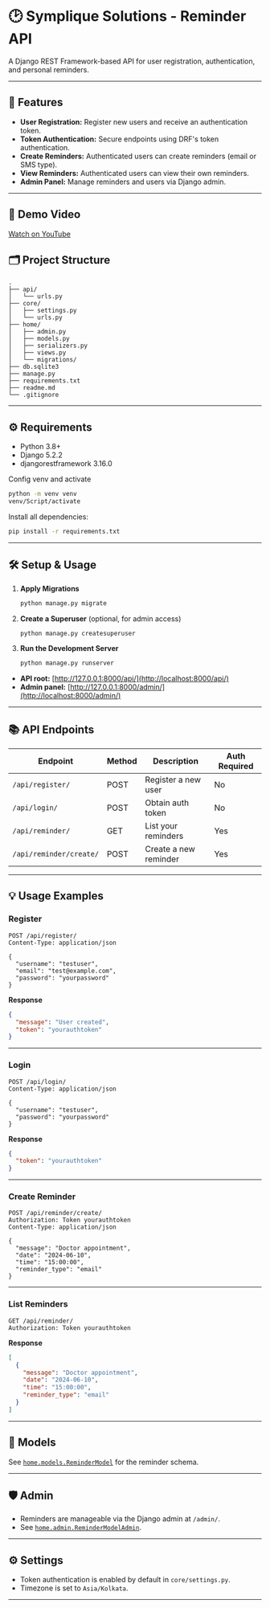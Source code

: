 # 🕑 Symplique Solutions - Reminder API

A Django REST Framework-based API for user registration, authentication, and personal reminders.

---

## 🚀 Features

- **User Registration:** Register new users and receive an authentication token.
- **Token Authentication:** Secure endpoints using DRF's token authentication.
- **Create Reminders:** Authenticated users can create reminders (email or SMS type).
- **View Reminders:** Authenticated users can view their own reminders.
- **Admin Panel:** Manage reminders and users via Django admin.

---

## 🎥 Demo Video

[Watch on YouTube](https://youtu.be/3duBR4p3VkY)

## 🗂️ Project Structure

```
.
├── api/
│   └── urls.py
├── core/
│   ├── settings.py
│   └── urls.py
├── home/
│   ├── admin.py
│   ├── models.py
│   ├── serializers.py
│   ├── views.py
│   └── migrations/
├── db.sqlite3
├── manage.py
├── requirements.txt
├── readme.md
└── .gitignore
```

---

## ⚙️ Requirements

- Python 3.8+
- Django 5.2.2
- djangorestframework 3.16.0

Config venv and activate
```sh 
python -m venv venv
venv/Script/activate
```
Install all dependencies:

```sh
pip install -r requirements.txt
```

---

## 🛠️ Setup & Usage

1. **Apply Migrations**
    ```sh
    python manage.py migrate
    ```

2. **Create a Superuser** (optional, for admin access)
    ```sh
    python manage.py createsuperuser
    ```

3. **Run the Development Server**
    ```sh
    python manage.py runserver
    ```

- **API root:** [http://127.0.0.1:8000/api/](http://localhost:8000/api/)
- **Admin panel:** [http://127.0.0.1:8000/admin/](http://localhost:8000/admin/)

---

## 📚 API Endpoints

| Endpoint                | Method | Description             | Auth Required |
|-------------------------|--------|-------------------------|--------------|
| `/api/register/`        | POST   | Register a new user     | No           |
| `/api/login/`           | POST   | Obtain auth token       | No           |
| `/api/reminder/`        | GET    | List your reminders     | Yes          |
| `/api/reminder/create/` | POST   | Create a new reminder   | Yes          |

---

## 💡 Usage Examples

### Register

```http
POST /api/register/
Content-Type: application/json

{
  "username": "testuser",
  "email": "test@example.com",
  "password": "yourpassword"
}
```

**Response**
```json
{
  "message": "User created",
  "token": "yourauthtoken"
}
```

---

### Login

```http
POST /api/login/
Content-Type: application/json

{
  "username": "testuser",
  "password": "yourpassword"
}
```

**Response**
```json
{
  "token": "yourauthtoken"
}
```

---

### Create Reminder

```http
POST /api/reminder/create/
Authorization: Token yourauthtoken
Content-Type: application/json

{
  "message": "Doctor appointment",
  "date": "2024-06-10",
  "time": "15:00:00",
  "reminder_type": "email"
}
```

---

### List Reminders

```http
GET /api/reminder/
Authorization: Token yourauthtoken
```

**Response**
```json
[
  {
    "message": "Doctor appointment",
    "date": "2024-06-10",
    "time": "15:00:00",
    "reminder_type": "email"
  }
]
```

---

## 📝 Models

See [`home.models.ReminderModel`](home/models.py) for the reminder schema.

---

## 🛡️ Admin

- Reminders are manageable via the Django admin at `/admin/`.
- See [`home.admin.ReminderModelAdmin`](home/admin.py).

---

## ⚙️ Settings

- Token authentication is enabled by default in `core/settings.py`.
- Timezone is set to `Asia/Kolkata`.

---


